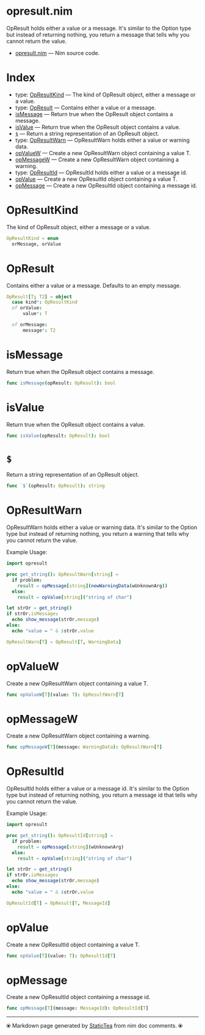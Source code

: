 # opresult.nim

OpResult holds either a value or a message.  It's similar to the
Option type but instead of returning nothing, you return a message
that tells why you cannot return the value.


* [opresult.nim](../../src/opresult.nim) &mdash; Nim source code.
# Index

* type: [OpResultKind](#opresultkind) &mdash; The kind of OpResult object, either a message or a value.
* type: [OpResult](#opresult) &mdash; Contains either a value or a message.
* [isMessage](#ismessage) &mdash; Return true when the OpResult object contains a message.
* [isValue](#isvalue) &mdash; Return true when the OpResult object contains a value.
* [`$`](#) &mdash; Return a string representation of an OpResult object.
* type: [OpResultWarn](#opresultwarn) &mdash; OpResultWarn holds either a value or warning data.
* [opValueW](#opvaluew) &mdash; Create a new OpResultWarn object containing a value T.
* [opMessageW](#opmessagew) &mdash; Create a new OpResultWarn object containing a warning.
* type: [OpResultId](#opresultid) &mdash; OpResultId holds either a value or a message id.
* [opValue](#opvalue) &mdash; Create a new OpResultId object containing a value T.
* [opMessage](#opmessage) &mdash; Create a new OpResultId object containing a message id.

# OpResultKind

The kind of OpResult object, either a message or a value.


~~~nim
OpResultKind = enum
  orMessage, orValue
~~~

# OpResult

Contains either a value or a message. Defaults to an empty
message.


~~~nim
OpResult[T; T2] = object
  case kind*: OpResultKind
  of orValue:
      value*: T

  of orMessage:
      message*: T2
~~~

# isMessage

Return true when the OpResult object contains a message.


~~~nim
func isMessage(opResult: OpResult): bool
~~~

# isValue

Return true when the OpResult object contains a value.


~~~nim
func isValue(opResult: OpResult): bool
~~~

# `$`

Return a string representation of an OpResult object.


~~~nim
func `$`(opResult: OpResult): string
~~~

# OpResultWarn

OpResultWarn holds either a value or warning data.  It's similar to
the Option type but instead of returning nothing, you return a
warning that tells why you cannot return the value.

Example Usage:

~~~ nim
import opresult

proc get_string(): OpResultWarn[string] =
  if problem:
    result = opMessage[string](newWarningData(wUnknownArg))
  else:
    result = opValue[string]("string of char")

let strOr = get_string()
if strOr.isMessage:
  echo show_message(strOr.message)
else:
  echo "value = " & $strOr.value
~~~


~~~nim
OpResultWarn[T] = OpResult[T, WarningData]
~~~

# opValueW

Create a new OpResultWarn object containing a value T.


~~~nim
func opValueW[T](value: T): OpResultWarn[T]
~~~

# opMessageW

Create a new OpResultWarn object containing a warning.


~~~nim
func opMessageW[T](message: WarningData): OpResultWarn[T]
~~~

# OpResultId

OpResultId holds either a value or a message id.  It's similar to
the Option type but instead of returning nothing, you return a
message id that tells why you cannot return the value.

Example Usage:

~~~ nim
import opresult

proc get_string(): OpResultId[string] =
  if problem:
    result = opMessage[string](wUnknownArg)
  else:
    result = opValue[string]("string of char")

let strOr = get_string()
if strOr.isMessage:
  echo show_message(strOr.message)
else:
  echo "value = " & $strOr.value
~~~


~~~nim
OpResultId[T] = OpResult[T, MessageId]
~~~

# opValue

Create a new OpResultId object containing a value T.


~~~nim
func opValue[T](value: T): OpResultId[T]
~~~

# opMessage

Create a new OpResultId object containing a message id.


~~~nim
func opMessage[T](message: MessageId): OpResultId[T]
~~~


---
⦿ Markdown page generated by [StaticTea](https://github.com/flenniken/statictea/) from nim doc comments. ⦿
